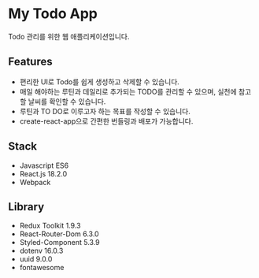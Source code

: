 # My Todo App

Todo 관리를 위한 웹 애플리케이션입니다.

## Features

- 편리한 UI로 Todo를 쉽게 생성하고 삭제할 수 있습니다.
- 매일 해야하는 루틴과 데일리로 추가되는 TODO를 관리할 수 있으며, 실천에
참고할 날씨를 확인할 수 있습니다.
- 루틴과 TO DO로 이루고자 하는 목표를 작성할 수 있습니다.
- create-react-app으로 간편한 번들링과 배포가 가능합니다.

## Stack

- Javascript ES6
- React.js 18.2.0
- Webpack

## Library
- Redux Toolkit 1.9.3
- React-Router-Dom 6.3.0
- Styled-Component 5.3.9
- dotenv 16.0.3
- uuid 9.0.0
- fontawesome